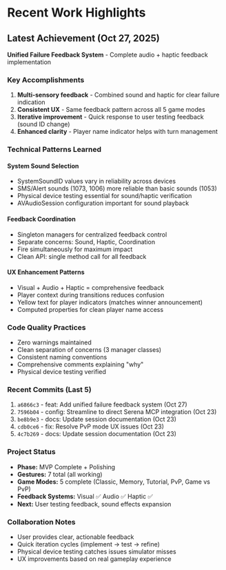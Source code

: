 # Recent Work Highlights

## Latest Achievement (Oct 27, 2025)
**Unified Failure Feedback System** - Complete audio + haptic feedback implementation

### Key Accomplishments
1. **Multi-sensory feedback** - Combined sound and haptic for clear failure indication
2. **Consistent UX** - Same feedback pattern across all 5 game modes
3. **Iterative improvement** - Quick response to user testing feedback (sound ID change)
4. **Enhanced clarity** - Player name indicator helps with turn management

### Technical Patterns Learned

#### System Sound Selection
- SystemSoundID values vary in reliability across devices
- SMS/Alert sounds (1073, 1006) more reliable than basic sounds (1053)
- Physical device testing essential for sound/haptic verification
- AVAudioSession configuration important for sound playback

#### Feedback Coordination
- Singleton managers for centralized feedback control
- Separate concerns: Sound, Haptic, Coordination
- Fire simultaneously for maximum impact
- Clean API: single method call for all feedback

#### UX Enhancement Patterns
- Visual + Audio + Haptic = comprehensive feedback
- Player context during transitions reduces confusion
- Yellow text for player indicators (matches winner announcement)
- Computed properties for clean player name access

### Code Quality Practices
- Zero warnings maintained
- Clean separation of concerns (3 manager classes)
- Consistent naming conventions
- Comprehensive comments explaining "why"
- Physical device testing verified

### Recent Commits (Last 5)
1. `a6866c3` - feat: Add unified failure feedback system (Oct 27)
2. `7596b04` - config: Streamline to direct Serena MCP integration (Oct 23)
3. `be8b9e3` - docs: Update session documentation (Oct 23)
4. `cdb0ce6` - fix: Resolve PvP mode UX issues (Oct 23)
5. `4c7b269` - docs: Update session documentation (Oct 23)

### Project Status
- **Phase:** MVP Complete + Polishing
- **Gestures:** 7 total (all working)
- **Game Modes:** 5 complete (Classic, Memory, Tutorial, PvP, Game vs PvP)
- **Feedback Systems:** Visual ✅ Audio ✅ Haptic ✅
- **Next:** User testing feedback, sound effects expansion

### Collaboration Notes
- User provides clear, actionable feedback
- Quick iteration cycles (implement → test → refine)
- Physical device testing catches issues simulator misses
- UX improvements based on real gameplay experience
